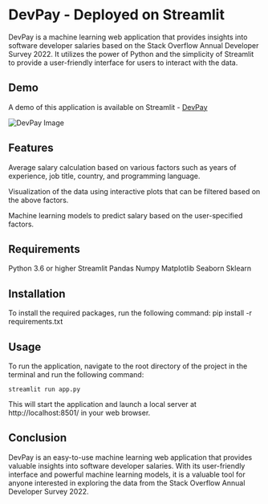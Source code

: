 # DevPay - Deployed on Streamlit

DevPay is a machine learning web application that provides insights into software developer salaries based on the Stack Overflow Annual Developer Survey 2022. It utilizes the power of Python and the simplicity of Streamlit to provide a user-friendly interface for users to interact with the data.

## Demo
A demo of this application is available on Streamlit - [DevPay](https://ajosegun-devpay.streamlit.app/)

![DevPay Image](./DevPayHome.png)


## Features
Average salary calculation based on various factors such as years of experience, job title, country, and programming language.

Visualization of the data using interactive plots that can be filtered based on the above factors.

Machine learning models to predict salary based on the user-specified factors.

## Requirements
Python 3.6 or higher
Streamlit
Pandas
Numpy
Matplotlib
Seaborn
Sklearn

## Installation
To install the required packages, run the following command:
pip install -r requirements.txt

## Usage
To run the application, navigate to the root directory of the project in the terminal and run the following command:

```
streamlit run app.py
```

This will start the application and launch a local server at http://localhost:8501/ in your web browser.

## Conclusion
DevPay is an easy-to-use machine learning web application that provides valuable insights into software developer salaries. With its user-friendly interface and powerful machine learning models, it is a valuable tool for anyone interested in exploring the data from the Stack Overflow Annual Developer Survey 2022.






